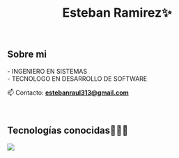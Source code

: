 <h1 align="center">Esteban Ramirez✨ </h1> 


<br>
<h2>Sobre mi </h2>
<!--Intro start-->

<p align="left">
- INGENIERO EN SISTEMAS <br>
- TECNOLOGO EN DESARROLLO DE SOFTWARE

📫 Contacto: **estebanraul313@gmail.com**
<!--Intro end-->
  </p>
<br>

<h2 >Tecnologías conocidas👨🏻‍💻</h2>
<!--tech stack icons-->
<p align="left">
  <a href="https://skillicons.dev">
    <img src="https://skillicons.dev/icons?i=java,py,mysql,sqlite,git,github,dart,flutter&perline=12" />
  </a>
</p>
<br>

</p>        
<!--- stats (end) -->
